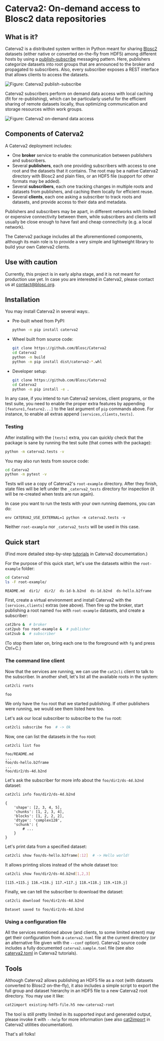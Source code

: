 # Caterva2: On-demand access to Blosc2 data repositories

## What is it?

Caterva2 is a distributed system written in Python meant for sharing [Blosc2][] datasets (either native or converted on-the-fly from HDF5) among different hosts by using a [publish–subscribe][] messaging pattern.  Here, publishers categorize datasets into root groups that are announced to the broker and propagated to subscribers.  Also, every subscriber exposes a REST interface that allows clients to access the datasets.

![Figure: Caterva2 publish-subscribe](./doc/_static/Caterva2-PubSub.png)

[Blosc2]: https://www.blosc.org/pages/blosc-in-depth/
    "What Is Blosc? (Blosc blog)"

[publish–subscribe]: https://en.wikipedia.org/wiki/Publish–subscribe_pattern
    "Publish–subscribe pattern (Wikipedia)"

Caterva2 subscribers perform on demand data access with local caching (fit for re-publishing), which can be particularly useful for the efficient sharing of remote datasets locally, thus optimizing communication and storage resources within work groups.

![Figure: Caterva2 on-demand data access](./doc/_static/Caterva2-Data-On-Demand.png)

## Components of Caterva2

A Caterva2 deployment includes:

- One **broker** service to enable the communication between publishers and subscribers.
- Several **publishers**, each one providing subscribers with access to one root and the datasets that it contains. The root may be a native Caterva2 directory with Blosc2 and plain files, or an HDF5 file (support for other formats may be added).
- Several **subscribers**, each one tracking changes in multiple roots and datasets from publishers, and caching them locally for efficient reuse.
- Several **clients**, each one asking a subscriber to track roots and datasets, and provide access to their data and metadata.

Publishers and subscribers may be apart, in different networks with limited or expensive connectivity between them, while subscribers and clients will usually be close enough to have fast and cheap connectivity (e.g. a local network).

The Caterva2 package includes all the aforementioned components, although its main role is to provide a very simple and lightweight library to build your own Caterva2 clients.

## Use with caution

Currently, this project is in early alpha stage, and it is not meant for production use yet.  In case you are interested in Caterva2, please contact us at <contact@blosc.org>.

## Installation

You may install Caterva2 in several ways:.

- Pre-built wheel from PyPI:

  ```sh
  python -m pip install caterva2
  ```

- Wheel built from source code:

  ```sh
  git clone https://github.com/Blosc/Caterva2
  cd Caterva2
  python -m build
  python -m pip install dist/caterva2-*.whl
  ```

- Developer setup:

  ```sh
  git clone https://github.com/Blosc/Caterva2
  cd Caterva2
  python -m pip install -e .
  ```

In any case, if you intend to run Caterva2 services, client programs, or the test suite, you need to enable the proper extra features by appending `[feature1,feature2...]` to the last argument of `pip` commands above.  For instance, to enable all extras append `[services,clients,tests]`.

### Testing

After installing with the `[tests]` extra, you can quickly check that the package is sane by running the test suite (that comes with the package):

```sh
python -m caterva2.tests -v
```

You may also run tests from source code:

```sh
cd Caterva2
python -m pytest -v
```

Tests will use a copy of Caterva2's `root-example` directory.  After they finish, state files will be left under the `_caterva2_tests` directory for inspection (it will be re-created when tests are run again).

In case you want to run the tests with your own running daemons, you can do:

```shell
env CATERVA2_USE_EXTERNAL=1 python -m caterva2.tests -v
```

Neither `root-example` nor `_caterva2_tests` will be used in this case.

## Quick start

(Find more detailed step-by-step [tutorials](Tutorials) in Caterva2 documentation.)

For the purpose of this quick start, let's use the datasets within the `root-example` folder:

```sh
cd Caterva2
ls -F root-example/
```

```
README.md  dir1/  dir2/  ds-1d-b.b2nd  ds-1d.b2nd  ds-hello.b2frame
```

First, create a virtual environment and install Caterva2 with the `[services,clients]` extras (see above).  Then fire up the broker, start publishing a root named `foo` with `root-example` datasets, and create a subscriber:

```sh
cat2bro &  # broker
cat2pub foo root-example &  # publisher
cat2sub &  # subscriber
```

(To stop them later on, bring each one to the foreground with `fg` and press Ctrl+C.)

### The command line client

Now that the services are running, we can use the `cat2cli` client to talk
to the subscriber. In another shell, let's list all the available roots in the system:

```sh
cat2cli roots
```

```
foo
```

We only have the `foo` root that we started publishing. If other publishers were running,
we would see them listed here too.

Let's ask our local subscriber to subscribe to the `foo` root:

```sh
cat2cli subscribe foo  # -> Ok
```

Now, one can list the datasets in the `foo` root:

```sh
cat2cli list foo
```

```
foo/README.md
...
foo/ds-hello.b2frame
...
foo/dir2/ds-4d.b2nd
```

Let's ask the subscriber for more info about the `foo/dir2/ds-4d.b2nd` dataset:

```sh
cat2cli info foo/dir2/ds-4d.b2nd
```

```
{
    'shape': [2, 3, 4, 5],
    'chunks': [1, 2, 3, 4],
    'blocks': [1, 2, 2, 2],
    'dtype': 'complex128',
    'schunk': {
        # ...
    }
}
```

Let's print data from a specified dataset:

```sh
cat2cli show foo/ds-hello.b2frame[:12]  # -> Hello world!
```

It allows printing slices instead of the whole dataset too:

```sh
cat2cli show foo/dir2/ds-4d.b2nd[1,2,3]
```

```
[115.+115.j 116.+116.j 117.+117.j 118.+118.j 119.+119.j]
```

Finally, we can tell the subscriber to download the dataset:

```sh
cat2cli download foo/dir2/ds-4d.b2nd
```

```
Dataset saved to foo/dir2/ds-4d.b2nd
```

### Using a configuration file

All the services mentioned above (and clients, to some limited extent) may get their configuration from a `caterva2.toml` file at the current directory (or an alternative file given with the `--conf` option).  Caterva2 source code includes a fully documented `caterva2.sample.toml` file (see also [caterva2.toml](caterva2.toml) in Caterva2 tutorials).

## Tools

Although Caterva2 allows publishing an HDF5 file as a root (with datasets converted to Blosc2 on-the-fly), it also includes a simple script to export the full group and dataset hierarchy in an HDF5 file to a new Caterva2 root directory.  You may use it like:

```sh
cat2import existing-hdf5-file.h5 new-caterva2-root
```

The tool is still pretty limited in its supported input and generated output, please invoke it with `--help` for more information (see also [cat2import](cat2import) in Caterva2 utilities documentation).

That's all folks!

